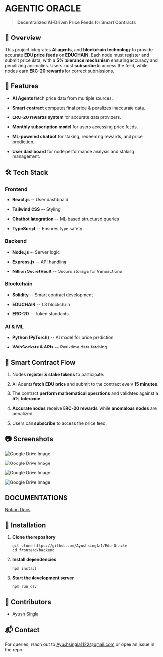 AGENTIC ORACLE
====================================================================

> **Decentralized AI-Driven Price Feeds for Smart Contracts**

🚀 Overview
-----------

This project integrates **AI agents**, and **blockchain technology** to provide accurate **EDU price feeds** on **EDUCHAIN**. Each node must register and submit price data, with a **5% tolerance mechanism** ensuring accuracy and penalizing anomalies. Users must **subscribe** to access the feed, while nodes earn **ERC-20 rewards** for correct submissions.

📌 Features
-----------

-   **AI Agents** fetch price data from multiple sources.

-   **Smart contract** computes final price & penalizes inaccurate data.

-   **ERC-20 rewards system** for accurate data providers.

-   **Monthly subscription model** for users accessing price feeds.

-   **ML-powered chatbot** for staking, redeeming rewards, and price prediction.

-   **User dashboard** for node performance analysis and staking management.

🛠️ Tech Stack
--------------

### **Frontend**

-   **React.js** -- User dashboard

-   **Tailwind CSS** -- Styling

-   **Chatbot Integration** -- ML-based structured queries

-   **TypeScript** -- Ensures type safety

### **Backend**

-   **Node.js** -- Server logic

-   **Express.js** -- API handling

-   **Nillion SecretVault** -- Secure storage for transactions

### **Blockchain**

-   **Solidity** -- Smart contract development

-   **EDUCHAIN** -- L3 blockchain

-   **ERC-20** -- Token standards

### **AI & ML**

-   **Python (PyTorch)** -- AI model for price prediction

-   **WebSockets & APIs** -- Real-time data fetching


📖 Smart Contract Flow
----------------------

1.  Nodes **register & stake tokens** to participate.

2.  AI Agents **fetch EDU price** and submit to the contract every **15 minutes**.

3.  The contract **perform mathematical operations** and validates against a **5% tolerance**.

4.  **Accurate nodes** receive **ERC-20 rewards**, while **anomalous nodes** are penalized.

5.  Users can **subscribe** to access the price feed.

📷 Screenshots
--------------
![Google Drive Image](https://drive.google.com/uc?export=view&id=1BSHspQgWNoikeUbv8oNWz6k_Kznfg1tP)

![Google Drive Image](https://drive.google.com/uc?export=view&id=1c16sJuzbNahYkPm6XObi96iEBnwrQx_w)

![Google Drive Image](https://drive.google.com/uc?export=view&id=1ZS-zMz2Higj4fQoNnfy1H4gniGFGa0-f)

![Google Drive Image](https://drive.google.com/uc?export=view&id=1doX6YQseWDh9zIqZujSCJbUlb68EH3Vw)

DOCUMENTATIONS
--------------

[Notion Docs](https://flame-skink-53c.notion.site/AI-Agents-Blockchain-System-Documentation-194ba4f18c828042ac84ecdfea9f6851)

🔧 Installation
---------------

1.  **Clone the repository**

    ```
    git clone https://github.com/Ayushsingla1/Edu-Oracle
    cd frontend/backend
    ```

2.  **Install dependencies**

    ```
    npm install
    ```

3.  **Start the development server**

    ```
    npm run dev
    ```


🙌 Contributors
---------------

-   [Ayush Singla](https://github.com/Ayushsingla1)

📬 Contact
----------

For queries, reach out to Ayushsingla1122@gmail.com or open an issue in the repo.

